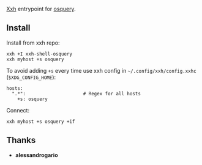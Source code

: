 [Xxh](https://github.com/xxh/xxh) entrypoint for [osquery](https://osquery.io). 

## Install
Install from xxh repo:
```
xxh +I xxh-shell-osquery
xxh myhost +s osquery
```
To avoid adding `+s` every time use xxh config in `~/.config/xxh/config.xxhc` (`$XDG_CONFIG_HOME`):
```
hosts:
  ".*":                     # Regex for all hosts
    +s: osquery
```
Connect:
```
xxh myhost +s osquery +if
```

## Thanks
* **alessandrogario**
